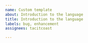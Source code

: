 ```yaml
---
name: Custom template
about: Introduction to the language
title: Introduction to the language
labels: bug, enhancement
assignees: tacitcoast

---
```




